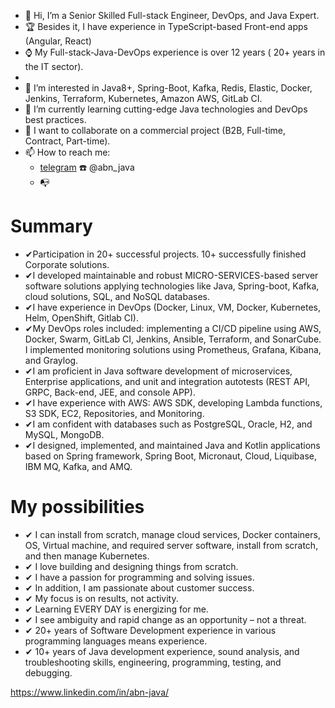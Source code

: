 - 👋 Hi, I’m a Senior Skilled Full-stack Engineer, DevOps, and Java Expert.
- 🏆 Besides it, I have experience in TypeScript-based Front-end apps (Angular, React)
- ⌚ My Full-stack-Java-DevOps experience is over 12 years ( 20+ years in the IT sector).
- 
- 👀 I’m interested in Java8+, Spring-Boot, Kafka, Redis, Elastic, Docker, Jenkins, Terraform, Kubernetes, Amazon AWS, GitLab CI.
- 🌱 I’m currently learning cutting-edge Java technologies and DevOps best practices.
- 💞️ I want to collaborate on a commercial project (B2B, Full-time, Contract, Part-time).
- 📫 How to reach me:
  - [telegram](https://t.me/abn_java) :telephone:	@abn_java
  - :mailbox_with_no_mail: 

# Summary
- ✔Participation in 20+ successful projects. 10+ successfully finished Corporate solutions. 
- ✔I developed maintainable and robust MICRO-SERVICES-based server software solutions applying technologies like Java, Spring-boot, Kafka, cloud solutions, SQL, and NoSQL databases.
- ✔I have experience in DevOps (Docker, Linux, VM, Docker, Kubernetes, Helm, OpenShift, Gitlab CI).
- ✔My DevOps roles included: implementing a CI/CD pipeline using AWS, Docker, Swarm, GitLab CI, Jenkins, Ansible, Terraform, and SonarCube. I implemented monitoring solutions using Prometheus, Grafana, Kibana, and Graylog.
- ✔I am proficient in Java software development of microservices, Enterprise applications, and unit and integration autotests (REST API, GRPC, Back-end, JEE, and console APP).
- ✔I have experience with AWS: AWS SDK, developing Lambda functions, S3 SDK, EC2, Repositories, and Monitoring.
- ✔I am confident with databases such as PostgreSQL, Oracle, H2, and MySQL, MongoDB.
- ✔I designed, implemented, and maintained Java and Kotlin applications based on Spring framework, Spring Boot, Micronaut, Cloud, Liquibase, IBM MQ, Kafka, and AMQ.

# My possibilities
- ✔ I can install from scratch, manage cloud services, Docker containers, OS, Virtual machine, and required server software, install from scratch, and then manage Kubernetes.
- ✔ I love building and designing things from scratch.
- ✔ I have a passion for programming and solving issues.
- ✔ In addition, I am passionate about customer success.
- ✔ My focus is on results, not activity.
- ✔ Learning EVERY DAY is energizing for me.
- ✔ I see ambiguity and rapid change as an opportunity – not a threat.
- ✔ 20+ years of Software Development experience in various programming languages means experience.
- ✔ 10+ years of Java development experience, sound analysis, and troubleshooting skills, engineering, programming, testing, and debugging.

https://www.linkedin.com/in/abn-java/

<!---
abn-dev-01/abn-dev-01 is a ✨ special ✨ repository because its `README.md` (this file) appears on your GitHub profile.
You can click the Preview link to take a look at your changes.
--->
